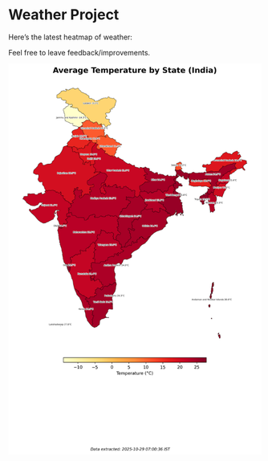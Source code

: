 # Weather Project

Here’s the latest heatmap of weather:

Feel free to leave feedback/improvements.

![India Heatmap](docs/assets/india_heatmap.png?v=016E3E)
